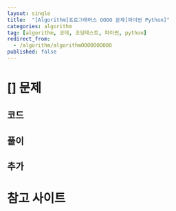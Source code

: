 ```yaml
---
layout: single
title:  "[Algorithm]프로그래머스 OOOO 문제[파이썬 Python]"
categories: algorithm
tag: [algorithm, 코테, 코딩테스트, 파이썬, python]
redirect_from:
  - /algorithm/algorithmOOOOOOOOOO
published: false
---
```


# [] 문제
## 코드
## 풀이
## 추가


# 참고 사이트
